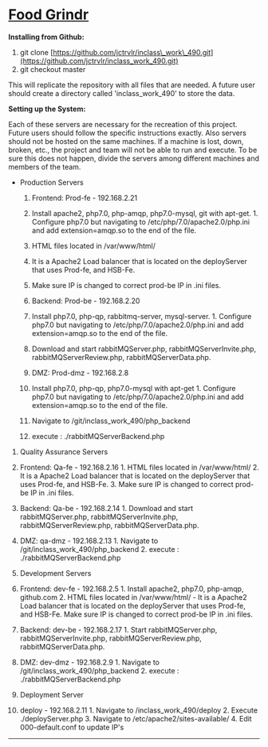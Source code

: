 # [Food Grindr](https://github.com/jctrvlr/inclass_work_490)

**Installing from Github:**

1. git clone [https://github.com/jctrvlr/inclass\_work\_490.git](https://github.com/jctrvlr/inclass_work_490.git)
2. git checkout master

This will replicate the repository with all files that are needed. A future user should create a directory called &#39;inclass\_work\_490&#39; to store the data.

**Setting up the System:**

Each of these servers are necessary for the recreation of this project. Future users should follow the specific instructions exactly. Also servers should not be hosted on the same machines. If a machine is lost, down, broken, etc., the project and team will not be able to run and execute. To be sure this does not happen, divide the servers among different machines and members of the team.

* Production Servers
  1. Frontend: Prod-fe - 192.168.2.21
    1. Install apache2, php7.0, php-amqp, php7.0-mysql, git with apt-get.
      1. Configure php7.0 but navigating to /etc/php/7.0/apache2.0/php.ini and add extension=amqp.so to the end of the file.
    2. HTML files located in /var/www/html/
    3. It is a Apache2 Load balancer that is located on the deployServer that uses Prod-fe, and HSB-Fe.
    4. Make sure IP is changed to correct prod-be IP in .ini files.
  2. Backend: Prod-be - 192.168.2.20
    1. Install php7.0, php-qp, rabbitmq-server, mysql-server.
      1. Configure php7.0 but navigating to /etc/php/7.0/apache2.0/php.ini and add extension=amqp.so to the end of the file.
    2. Download and start rabbitMQServer.php, rabbitMQServerInvite.php, rabbitMQServerReview.php, rabbitMQServerData.php.
    
  3. DMZ: Prod-dmz - 192.168.2.8
    1. Install php7.0, php-qp, php7.0-mysql with apt-get
      1. Configure php7.0 but navigating to /etc/php/7.0/apache2.0/php.ini and add extension=amqp.so to the end of the file.
    2. Navigate to /git/inclass\_work\_490/php\_backend
    3. execute : ./rabbitMQServerBackend.php

1. Quality Assurance Servers
  1. Frontend: Qa-fe - 192.168.2.16
    1. HTML files located in /var/www/html/
    2. It is a Apache2 Load balancer that is located on the deployServer that uses Prod-fe, and HSB-Fe.
    3. Make sure IP is changed to correct prod-be IP in .ini files.
  2. Backend: Qa-be - 192.168.2.14
    1. Download and start rabbitMQServer.php, rabbitMQServerInvite.php, rabbitMQServerReview.php, rabbitMQServerData.php.
  3. DMZ: qa-dmz - 192.168.2.13
    1. Navigate to /git/inclass\_work\_490/php\_backend
    2. execute : ./rabbitMQServerBackend.php

1. Development Servers
  1. Frontend: dev-fe - 192.168.2.5
    1. Install apache2, php7.0, php-amqp, github.com
    2. HTML files located in /var/www/html/ - It is a Apache2 Load balancer that is located on the deployServer that uses Prod-fe, and HSB-Fe. Make sure IP is changed to correct prod-be IP in .ini files.
  2. Backend: dev-be - 192.168.2.17
    1. Start rabbitMQServer.php, rabbitMQServerInvite.php, rabbitMQServerReview.php, rabbitMQServerData.php.
  3. DMZ: dev-dmz - 192.168.2.9
    1. Navigate to /git/inclass\_work\_490/php\_backend
    2. execute : ./rabbitMQServerBackend.php

1. Deployment Server
  1. deploy - 192.168.2.11
    1. Navigate to /inclass\_work\_490/deploy
    2. Execute ./deployServer.php
    3. Navigate to /etc/apache2/sites-available/
    4. Edit 000-default.conf to update IP&#39;s

***
